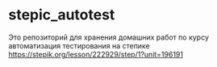 # stepic_autotest
Это репозиторий для хранения домашних работ по курсу автоматизация тестирования на степике
https://stepik.org/lesson/222929/step/1?unit=196191
